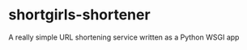 shortgirls-shortener
====================

A really simple URL shortening service written as a Python WSGI app
